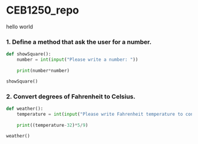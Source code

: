 # CEB1250_repo
hello world
### 1. Define a method that ask the user for a number.
```python
def showSquare():
    number = int(input("Please write a number: "))
    
    print(number*number)

showSquare()
```
### 2. Convert degrees of Fahrenheit to Celsius.
```python
def weather():
    temperature = int(input("Please write Fahrenheit temperature to convert to Celsius: "))
    
    print((temperature-32)*5/9)
    
weather()
```
